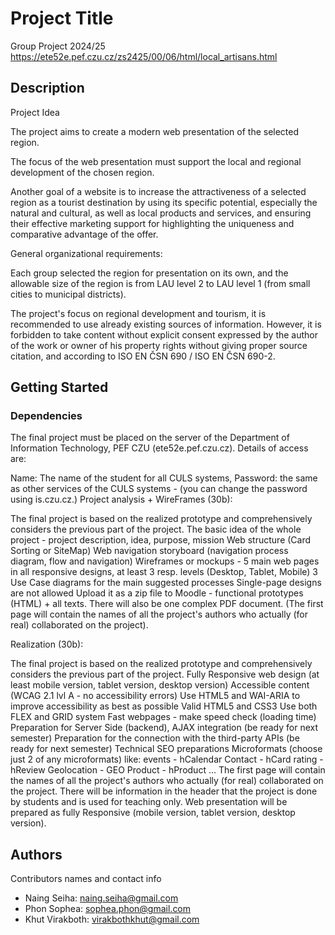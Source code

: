 # Project Title

Group Project 2024/25
https://ete52e.pef.czu.cz/zs2425/00/06/html/local_artisans.html 
## Description

Project Idea

The project aims to create a modern web presentation of the selected region.

The focus of the web presentation must support the local and regional development of the chosen region.

Another goal of a website is to increase the attractiveness of a selected region as a tourist destination by using its specific potential, especially the natural and cultural, as well as local products and services, and ensuring their effective marketing support for highlighting the uniqueness and comparative advantage of the offer.

General organizational requirements:

Each group selected the region for presentation on its own, and the allowable size of the region is from LAU level 2 to LAU level 1 (from small cities to municipal districts).

The project's focus on regional development and tourism, it is recommended to use already existing sources of information. However, it is forbidden to take content without explicit consent expressed by the author of the work or owner of his property rights without giving proper source citation, and according to ISO EN ČSN 690 / ISO EN ČSN 690-2.

## Getting Started

### Dependencies

The final project must be placed on the server of the Department of Information Technology, PEF CZU (ete52e.pef.czu.cz). Details of access are:

Name: The name of the student for all CULS systems,
Password: the same as other services of the CULS systems - (you can change the password using is.czu.cz.)
Project analysis + WireFrames (30b):

The final project is based on the realized prototype and comprehensively considers the previous part of the project.
The basic idea of the whole project - project description, idea, purpose, mission
Web structure (Card Sorting or SiteMap)
Web navigation storyboard (navigation process diagram, flow and navigation)
Wireframes or mockups - 5 main web pages in all responsive designs, at least 3 resp. levels (Desktop, Tablet, Mobile)
3 Use Case diagrams for the main suggested processes
Single-page designs are not allowed
Upload it as a zip file to Moodle - functional prototypes (HTML) + all texts. There will also be one complex PDF document. (The first page will contain the names of all the project's authors who actually (for real) collaborated on the project).

Realization (30b):

The final project is based on the realized prototype and comprehensively considers the previous part of the project.
Fully Responsive web design (at least mobile version, tablet version, desktop version)
Accessible content (WCAG 2.1 lvl A - no accessibility errors)
Use HTML5 and WAI-ARIA to improve accessibility as best as possible
Valid HTML5 and CSS3
Use both FLEX and GRID system
Fast webpages - make  speed check (loading time)
Preparation for Server Side (backend), AJAX integration (be ready for next semester)
Preparation for the connection with the third-party APIs (be ready for next semester)
Technical SEO preparations
Microformats (choose just 2 of any microformats) like:
events - hCalendar
Contact - hCard
rating - hReview
Geolocation - GEO
Product - hProduct
...
The first page will contain the names of all the project's authors who actually (for real) collaborated on the project.
There will be information in the header that the project is done by students and is used for teaching only.
Web presentation will be prepared as fully Responsive (mobile version, tablet version, desktop version).

## Authors

Contributors names and contact info

- Naing Seiha: naing.seiha@gmail.com
- Phon Sophea: sophea.phon@gmail.com
- Khut Virakboth: virakbothkhut@gmail.com

